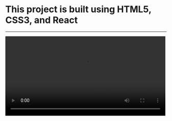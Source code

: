# This project is built using HTML5, CSS3, and React

<hr>
<div>
<video controls src="/react-portfolio/public/images/vid.mp4" width="500px"></video>
</div>
